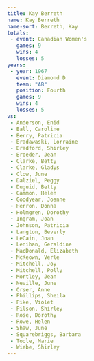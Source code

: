 ```yaml
---
title: Kay Berreth
name: Kay Berreth
name-sort: Berreth, Kay
totals:
 - event: Canadian Women's
   games: 9
   wins: 4
   losses: 5
years:
 - year: 1967
   event: Diamond D
   team: "AB"
   position: Fourth
   games: 9
   wins: 4
   losses: 5
vs:
 - Anderson, Enid
 - Ball, Caroline
 - Berry, Patricia
 - Bradawaski, Lorraine
 - Bradford, Shirley
 - Broeder, Jean
 - Clarke, Betty
 - Clarke, Gladys
 - Clow, June
 - Dalziel, Peggy
 - Duguid, Betty
 - Gammon, Helen
 - Goodyear, Joanne
 - Herron, Donna
 - Holmgren, Dorothy
 - Ingram, Joan
 - Johnson, Patricia
 - Langton, Beverly
 - LeCain, Joan
 - Lenihan, Geraldine
 - MacDonald, Elizabeth
 - McKeown, Verle
 - Mitchell, Joy
 - Mitchell, Polly
 - Mortley, Jean
 - Neville, June
 - Orser, Anne
 - Phillips, Sheila
 - Pike, Violet
 - Pilson, Shirley
 - Rose, Dorothy
 - Rowe, Helen
 - Shaw, June
 - Squarebriggs, Barbara
 - Toole, Marie
 - Wiebe, Shirley
---
```

